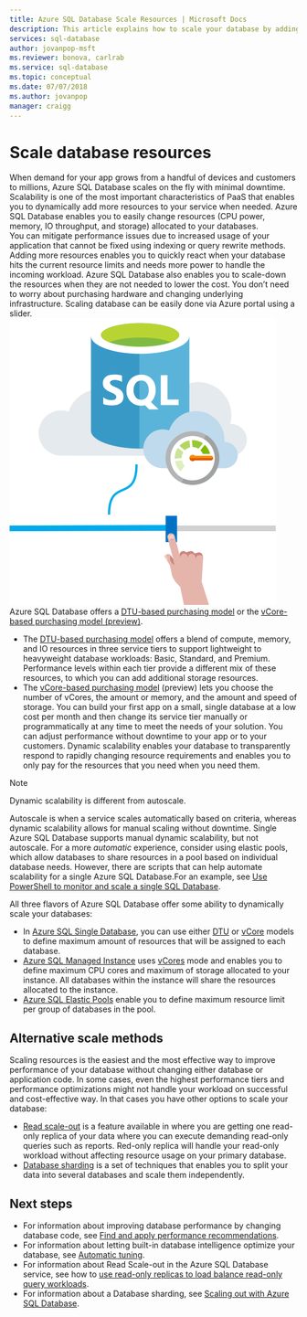 ```yaml
---
title: Azure SQL Database Scale Resources | Microsoft Docs
description: This article explains how to scale your database by adding or removing allocated resources.
services: sql-database
author: jovanpop-msft
ms.reviewer: bonova, carlrab
ms.service: sql-database
ms.topic: conceptual
ms.date: 07/07/2018
ms.author: jovanpop
manager: craigg
---
```


# Scale database resources

When demand for your app grows from a handful of devices and customers to millions, Azure SQL Database scales on the fly with minimal downtime. Scalability is one of the most important characteristics of PaaS that enables you to dynamically add more resources to your service when needed. Azure SQL Database enables you to easily change resources (CPU power, memory, IO throughput, and storage) allocated to your databases.  
You can mitigate performance issues due to increased usage of your application that cannot be fixed using indexing or query rewrite methods. Adding more resources enables you to quickly react when your database hits the current resource limits and needs more power to handle the incoming workload. Azure SQL Database also enables you to scale-down the resources when they are not needed to lower the cost.
You don’t need to worry about purchasing hardware and changing underlying infrastructure. Scaling database can be easily done via Azure portal using a slider.
![Scale database performance](media/sql-database-scalability/scale-performance.svg)
Azure SQL Database offers a [DTU-based purchasing model](sql-database-service-tiers-dtu.md) or the [vCore-based purchasing model (preview)](sql-database-service-tiers-vcore.md). 
-	The [DTU-based purchasing model](sql-database-service-tiers-dtu.md) offers a blend of compute, memory, and IO resources in three service tiers to support lightweight to heavyweight database workloads: Basic, Standard, and Premium. Performance levels within each tier provide a different mix of these resources, to which you can add additional storage resources.
-	The [vCore-based purchasing model](sql-database-service-tiers-vcore.md) (preview) lets you choose the number of vCores, the amount or memory, and the amount and speed of storage.
You can build your first app on a small, single database at a low cost per month and then change its service tier manually or programmatically at any time to meet the needs of your solution. You can adjust performance without downtime to your app or to your customers. Dynamic scalability enables your database to transparently respond to rapidly changing resource requirements and enables you to only pay for the resources that you need when you need them.


> [!NOTE]
> Dynamic scalability is different from autoscale.
>

Autoscale is when a service scales automatically based on criteria, whereas dynamic scalability allows for manual scaling without downtime.
Single Azure SQL Database supports manual dynamic scalability, but not autoscale. For a more *automatic* experience, consider using elastic pools, which allow databases to share resources in a pool based on individual database needs.
However, there are scripts that can help automate scalability for a single Azure SQL Database.For an example, see [Use PowerShell to monitor and scale a single SQL Database](scripts/sql-database-monitor-and-scale-database-powershell.md).


All three flavors of Azure SQL Database offer some ability to dynamically scale your databases:
-	In [Azure SQL Single Database](sql-database-single-database-scale.md), you can use either [DTU](sql-database-dtu-resource-limits-single-databases.md) or [vCore](sql-database-vcore-resource-limits-single-databases.md) models to define maximum amount of resources that will be assigned to each database.
-	[Azure SQL Managed Instance](sql-database-managed-instance.md) uses [vCores](/azure/sql-database/sql-database-managed-instance#vcore-based-purchasing-model-preview) mode and enables you to define maximum CPU cores and maximum of storage allocated to your instance. All databases within the instance will share the resources allocated to the instance.
-	[Azure SQL Elastic Pools](sql-database-elastic-pool-scale.md) enable you to define maximum resource limit per group of databases in the pool.

## Alternative scale methods
Scaling resources is the easiest and the most effective way to improve performance of your database without changing either database or application code.
In some cases, even the highest performance tiers and performance optimizations might not handle your workload on successful and cost-effective way. In that cases you have other options to scale your database:
-	[Read scale-out](sql-database-read-scale-out.md) is a feature available in where you are getting one read-only replica of your data where you can execute demanding read-only queries such as reports. Red-only replica will handle your read-only workload without affecting resource usage on your primary database.
-	[Database sharding](sql-database-elastic-scale-introduction.md) is a set of techniques that enables you to split your data into several databases and scale them independently.

## Next steps
- For information about improving database performance by changing database code, see [Find and apply performance recommendations](sql-database-advisor-portal.md).
- For information about letting built-in database intelligence optimize your database, see [Automatic tuning](sql-database-automatic-tuning.md).
- For information about Read Scale-out in the Azure SQL Database service, see how to [use read-only replicas to load balance read-only query workloads](sql-database-read-scale-out.md).
- For information about a Database sharding, see [Scaling out with Azure SQL Database](sql-database-elastic-scale-introduction.md).

